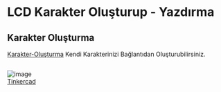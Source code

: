 # LCD Karakter Oluşturup - Yazdırma

## Karakter Oluşturma
[Karakter-Oluşturma](https://maxpromer.github.io/LCD-Character-Creator/) Kendi Karakterinizi Bağlantıdan Oluşturubilirsiniz.

 ##
![image](https://user-images.githubusercontent.com/74679830/151695683-cbad06d2-40b9-4942-8968-221307886c0f.png) <BR>
[Tinkercad](https://www.tinkercad.com/things/3ZZThd9KY2u) 

